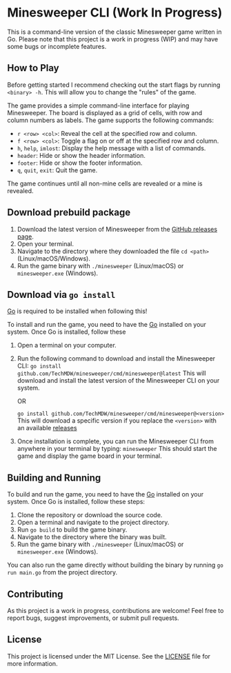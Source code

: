 # Minesweeper CLI (Work In Progress)

This is a command-line version of the classic Minesweeper game written in Go. Please note that this project is a work in progress (WIP) and may have some bugs or incomplete features.

## How to Play

Before getting started I recommend checking out the start flags by running `<binary> -h`. This will allow you to change the "rules" of the game.

The game provides a simple command-line interface for playing Minesweeper. The board is displayed as a grid of cells, with row and column numbers as labels. The game supports the following commands:

- `r <row> <col>`: Reveal the cell at the specified row and column.
- `f <row> <col>`: Toggle a flag on or off at the specified row and column.
- `h`, `help`, `imlost`: Display the help message with a list of commands.
- `header`: Hide or show the header information.
- `footer`: Hide or show the footer information.
- `q`, `quit`, `exit`: Quit the game.

The game continues until all non-mine cells are revealed or a mine is revealed.

## Download prebuild package

1. Download the latest version of Minesweeper from the [GitHub releases page](https://github.com/TechMDW/minesweeper/releases/latest).
2. Open your terminal.
3. Navigate to the directory where they downloaded the file `cd <path>` (Linux/macOS/Windows).
4. Run the game binary with `./minesweeper` (Linux/macOS) or `minesweeper.exe` (Windows).

## Download via `go install`

[Go](https://golang.org/) is required to be installed when following this!

To install and run the game, you need to have the [Go](https://go.dev/dl/) installed on your system. Once Go is installed, follow these

1. Open a terminal on your computer.

2. Run the following command to download and install the Minesweeper CLI:
   `go install github.com/TechMDW/minesweeper/cmd/minesweeper@latest`
   This will download and install the latest version of the Minesweeper CLI on your system.

   OR

   `go install github.com/TechMDW/minesweeper/cmd/minesweeper@<version>`
   This will download a specific version if you replace the `<version>` with an available [releases](https://github.com/TechMDW/minesweeper/releases)

3. Once installation is complete, you can run the Minesweeper CLI from anywhere in your terminal by typing:
   `minesweeper`
   This should start the game and display the game board in your terminal.

## Building and Running

To build and run the game, you need to have the [Go](https://go.dev/dl/) installed on your system. Once Go is installed, follow these steps:

1. Clone the repository or download the source code.
2. Open a terminal and navigate to the project directory.
3. Run `go build` to build the game binary.
4. Navigate to the directory where the binary was built.
5. Run the game binary with `./minesweeper` (Linux/macOS) or `minesweeper.exe` (Windows).

You can also run the game directly without building the binary by running `go run main.go` from the project directory.

## Contributing

As this project is a work in progress, contributions are welcome! Feel free to report bugs, suggest improvements, or submit pull requests.

## License

This project is licensed under the MIT License. See the [LICENSE](LICENSE) file for more information.
